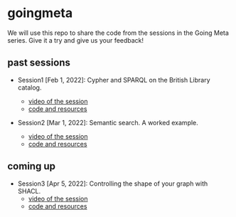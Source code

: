 # goingmeta

We will use this repo to share the code from the sessions in the Going Meta series. Give it a try and give us your feedback!

## past sessions

* Session1 [Feb 1, 2022]: Cypher and SPARQL on the British Library catalog.
    * [video of the session](https://www.youtube.com/watch?v=NQqWBnyQlS4)
    * [code and resources](https://github.com/jbarrasa/goingmeta/tree/main/session1)

* Session2 [Mar 1, 2022]: Semantic search. A worked example.
    * [video of the session](https://www.youtube.com/watch?v=y6eCKIRsA64)
    * [code and resources](https://github.com/jbarrasa/goingmeta/tree/main/session2)

## coming up

* Session3 [Apr 5, 2022]: Controlling the shape of your graph with SHACL.
   * [video of the session]()
   * [code and resources]()
